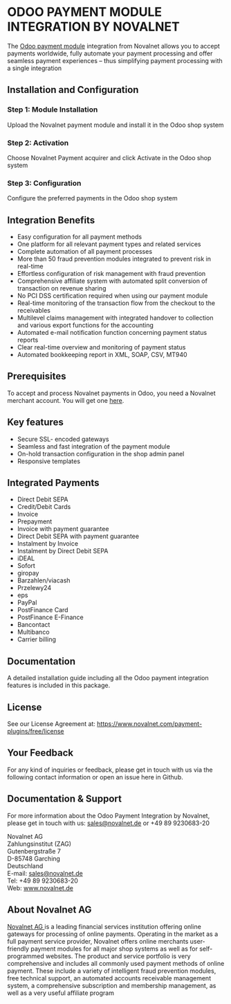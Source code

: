 # ODOO PAYMENT MODULE INTEGRATION BY NOVALNET 

The <a href="https://www.novalnet.com/modul/odoo">Odoo payment module</a> integration from Novalnet allows you to accept payments worldwide, fully automate your payment processing and offer seamless payment experiences – thus simplifying payment processing with a single integration

## Installation and Configuration
### Step 1: Module Installation
Upload the Novalnet payment module and install it in the Odoo shop system

### Step 2: Activation
Choose Novalnet Payment acquirer and click Activate in the Odoo shop system

### Step 3: Configuration
Configure the preferred payments in the Odoo shop system

## Integration Benefits
*	Easy configuration for all payment methods
*	One platform for all relevant payment types and related services
*	Complete automation of all payment processes
*	More than 50 fraud prevention modules integrated to prevent risk in real-time
*	Effortless configuration of risk management with fraud prevention
*	Comprehensive affiliate system with automated split conversion of transaction on revenue sharing
*	No PCI DSS certification required when using our payment module
*	Real-time monitoring of the transaction flow from the checkout to the receivables
*	Multilevel claims management with integrated handover to collection and various export functions for the accounting
*	Automated e-mail notification function concerning payment status reports
*	Clear real-time overview and monitoring of payment status
*	Automated bookkeeping report in XML, SOAP, CSV, MT940

## Prerequisites
To accept and process Novalnet payments in Odoo, you need a Novalnet merchant account. You will get one <a href="https://www.novalnet.de/kontakt/sales">here</a>. 

## Key features  
-	Secure SSL- encoded gateways
-	Seamless and fast integration of the payment module
-	On-hold transaction configuration in the shop admin panel
-	Responsive templates

## Integrated Payments
*	Direct Debit SEPA
*	Credit/Debit Cards
*	Invoice
*	Prepayment
*	Invoice with payment guarantee
*	Direct Debit SEPA with payment guarantee
*	Instalment by Invoice
*	Instalment by Direct Debit SEPA
*	iDEAL
*	Sofort
*	giropay
*	Barzahlen/viacash
*	Przelewy24
*	eps
*	PayPal
*	PostFinance Card
*	PostFinance E-Finance
*	Bancontact
*	Multibanco
*	Carrier billing

## Documentation
A detailed installation guide including all the Odoo payment integration features is included in this package.

## License 
See our License Agreement at: https://www.novalnet.com/payment-plugins/free/license

## Your Feedback
For any kind of inquiries or feedback, please get in touch with us via the following contact information or open an issue here in Github. 

## Documentation & Support
For more information about the Odoo Payment Integration by Novalnet, please get in touch with us: <a href="mailto:sales@novalnet.de"> sales@novalnet.de </a> or +49 89 9230683-20<br>

Novalnet AG<br>
Zahlungsinstitut (ZAG)<br>
Gutenbergstraße 7<br>
D-85748 Garching<br>
Deutschland<br>
E-mail: sales@novalnet.de<br>
Tel: +49 89 9230683-20<br>
Web: www.novalnet.de

## About Novalnet AG
<a href="https://www.novalnet.de/kontakt/sales"> Novalnet AG </a>is a leading financial services institution offering online gateways for processing of online payments. Operating in the market as a full payment service provider, Novalnet offers online merchants user-friendly payment modules for all major shop systems as well as for self-programmed websites. The product and service portfolio is very comprehensive and includes all commonly used payment methods of online payment. These include a variety of intelligent fraud prevention modules, free technical support, an automated accounts receivable management system, a comprehensive subscription and membership management, as well as a very useful affiliate program
